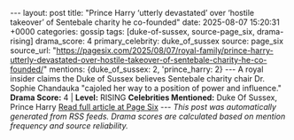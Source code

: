 --- layout: post title: "Prince Harry ‘utterly devastated’ over ‘hostile takeover’ of Sentebale charity he co-founded" date: 2025-08-07 15:20:31 +0000 categories: gossip tags: [duke-of-sussex, source-page_six, drama-rising] drama_score: 4 primary_celebrity: duke_of_sussex source: page_six source_url: "https://pagesix.com/2025/08/07/royal-family/prince-harry-utterly-devastated-over-hostile-takeover-of-sentebale-charity-he-co-founded/" mentions: {duke_of_sussex: 2, 'prince_harry: 2} --- A royal insider claims the Duke of Sussex believes Sentebale charity chair Dr. Sophie Chandauka "cajoled her way to a position of power and influence." **Drama Score:** 4 | **Level:** RISING **Celebrities Mentioned:** Duke Of Sussex, Prince Harry [Read full article at Page Six](https://pagesix.com/2025/08/07/royal-family/prince-harry-utterly-devastated-over-hostile-takeover-of-sentebale-charity-he-co-founded/) --- *This post was automatically generated from RSS feeds. Drama scores are calculated based on mention frequency and source reliability.*